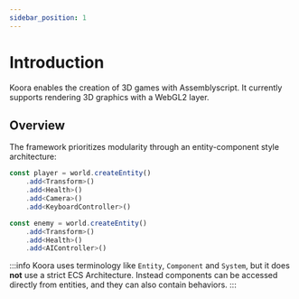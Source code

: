 ```yaml
---
sidebar_position: 1
---
```


# Introduction

Koora enables the creation of 3D games with Assemblyscript. It currently supports rendering 3D graphics with a WebGL2 layer.

## Overview

The framework prioritizes modularity through an entity-component style architecture:

```ts
const player = world.createEntity()
	.add<Transform>()
	.add<Health>()
	.add<Camera>()
	.add<KeyboardController>()

const enemy = world.createEntity()
	.add<Transform>()
	.add<Health>()
	.add<AIController>()
```

:::info
Koora uses terminology like `Entity`, `Component` and `System`, but it does **not** use a strict ECS Architecture. Instead components can be accessed directly from entities, and they can also contain behaviors.
:::